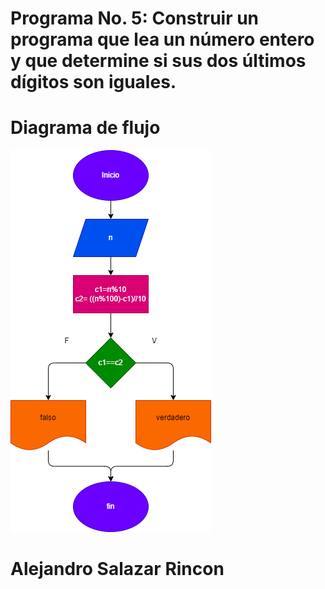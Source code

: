# Programa No. 5: Construir un programa que lea un número entero y que determine si sus dos últimos dígitos son iguales.

# Diagrama de flujo 
![Diagrama de flujo](diagrama.png "diagrama de flujo")

# Alejandro Salazar Rincon